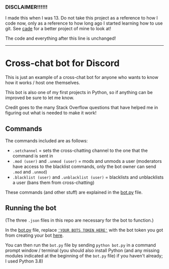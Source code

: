 ### DISCLAIMER!!!!!!
I made this when I was 13. Do not take this project as a reference to how I code now, only as a reference to how long ago I started learning how to use git. See [cade](https://github.com/clearlakes/cade) for a better project of mine to look at!

The code and everything after this line is unchanged!

---


# Cross-chat bot for Discord
This is just an example of a cross-chat bot for anyone who wants to know how it works / host one themselves.

This bot is also one of my first projects in Python, so if anything can be improved be sure to let me know.

Credit goes to the many Stack Overflow questions that have helped me in figuring out what is needed to make it work!

## Commands
The commands included are as follows:
- `.setchannel` = sets the cross-chatting channel to the one that the command is sent in
- `.mod (user)` and `.unmod (user)` = mods and unmods a user (moderators have access to the blacklist commands, only the bot owner can send `.mod` and `.unmod`)
- `.blacklist (user)` and `.unblacklist (user)` = blacklists and unblacklists a user (bans them from cross-chatting)

These commands (and other stuff) are explained in the [bot.py](https://github.com/go-off-i-guess/cross-chat/blob/master/bot.py) file.

## Running the bot
(The three `.json` files in this repo are necessary for the bot to function.)

In the [bot.py](https://github.com/go-off-i-guess/cross-chat/blob/master/bot.py) file, replace [`'YOUR BOTS TOKEN HERE'`](https://github.com/go-off-i-guess/cross-chat/blob/master/bot.py#L6) with the bot token you got from creating your bot [here](https://discord.com/developers/applications).

You can then run the `bot.py` file by sending `python bot.py` in a command prompt window / terminal (you should also install Python (and any missing modules indicated at the beginning of the `bot.py` file) if you haven't already; I used Python 3.8)
